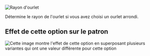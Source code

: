 ![Rayon d'ourlet](hemradius.svg)

Détermine le rayon de l'ourlet si vous avez choisi un ourlet arrondi.

## Effet de cette option sur le patron

![Cette image montre l'effet de cette option en superposant plusieurs variantes qui ont une valeur différente pour cette option](wahid_hemradius_sample.svg "Effet de cette option sur le patron")
